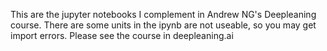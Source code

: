 This are the jupyter notebooks I complement in Andrew NG's Deepleaning course.
There are some units in the ipynb are not useable, so you may get import errors.
Please see the course in deepleaning.ai